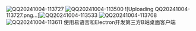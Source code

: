 ![QQ20241004-113727](https://github.com/user-attachments/assets/afac8053-36ee-451b-b8fb-b7381a10e070)
![QQ20241004-113500](https://github.com/user-attachments/assets/113248bc-430d-4ae8-9b02-63c375c6112e)
![Uploading QQ20241004-113727.png…]![QQ20241004-113533](https://github.com/user-attachments/assets/32d26549-06a8-479d-95ce-d14a604e116f)
![QQ20241004-113708](https://github.com/user-attachments/assets/8c4d34c7-d564-45f7-95f1-5304cc9867f0)
![QQ20241004-113611](https://github.com/user-attachments/assets/a37c0f72-9d56-4c5f-b9db-567bb2d8f69a)
使用易语言和Electron开发第三方B站桌面客户端
